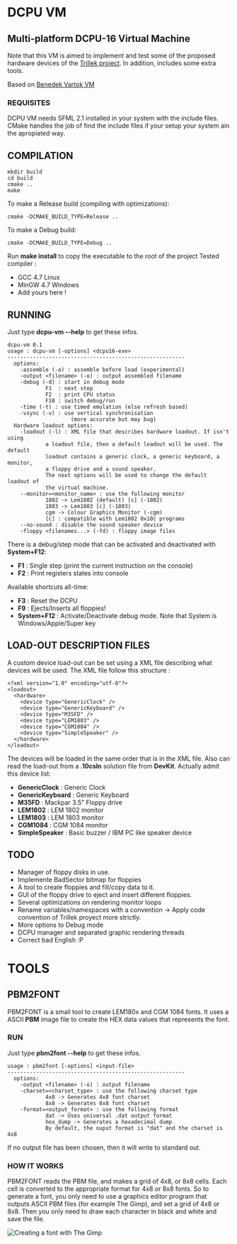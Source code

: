 DCPU VM
=======
Multi-platform DCPU-16 Virtual Machine
-----------------------------------

Note that this VM is aimed to implement and test some of the proposed hardware devices of the [Trillek project](http://trillek.org/).
In addition, includes some extra tools.


Based on [Benedek Vartok VM](https://bitbucket.org/benedek/dcpu-16/overview)


### REQUISITES

DCPU VM needs SFML 2.1 installed in your system with the include files. 
CMake handles the job of find the include files if your setup your system ain the apropiated way.

COMPILATION
-----------

    mkdir build
    cd build
    cmake ..
    make
    
To make a Release build (compiling with optimizations):

    cmake -DCMAKE_BUILD_TYPE=Release ..
    
To make a Debug build:

    cmake -DCMAKE_BUILD_TYPE=Debug ..

Run **make install** to copy the executable to the root of the project
Tested compiler :
  - GCC 4.7 Linux
  - MinGW 4.7 Windows
  - Add yours here !

RUNNING
-------

Just type **dcpu-vm --help** to get these infos.

    dcpu-vm 0.1
    usage : dcpu-vm [-options] <dcpu16-exe>
    --------------------------------------------------------
      options:
        -assemble (-a) : assemble before load (experimental)
        -output <filename> (-o) : output assembled filename
        -debug (-d) : start in debug mode
                F1  : next step
                F2  : print CPU status
                F10 : switch debug/run
        -time (-t) : use timed emulation (else refresh based)
        -vsync (-v) : use vertical synchronisation
                        (more accurate but may bug)
      Hardware loadout options:
        -loadout (-l) : XML file that describes hardware loadout. If isn't using
                a loadout file, then a default loadout will be used. The default
                loadout contains a generic clock, a generic keyboard, a monitor,
                a floppy drive and a sound speaker.
                The next options will be used to change the default loadout of
                the virtual machine.
        --monitor=<monitor_name> : use the following monitor
                1802 -> Lem1802 (default) [c] (-1802)
                1803 -> Lem1803 [c] (-1803)
                cgm -> Colour Graphics Monitor (-cgm)
                [c] : compatible with Lem1802 0x10c programs
        --no-sound : disable the sound speaker device
        -floppy <filenames...> (-fd) : floppy image files



There is a debug/step mode that can be activated and deactivated with **System+F12**:
 
 - **F1** : Single step (print the current instruction on the console)
 - **F2** : Print registers states into console

Available shortcuts all-time: 

 - **F3** : Reset the DCPU
 - **F9** : Ejects/Inserts all floppies!
 - **System+F12** : Activate/Deactivate debug mode. Note that System is Windows/Apple/Super key

LOAD-OUT DESCRIPTION FILES
--------------------------
A custom device load-out can be set using a XML file describing what devices will be used. The XML file follow this structure :

    <?xml version="1.0" encoding="utf-8"?>
    <loadout>
      <hardware>
        <device type="GenericClock" />
        <device type="GenericKeyboard" />
        <device type="M35FD" />
        <device type="LEM1803" />
        <device type="CGM1084" />
        <device type="SimpleSpeaker" />
      </hardware>
    </loadout>

The devices will be loaded in the same order that is in the XML file. Also can read the load-out from a **.10csln** solution file from **DevKit**.
Actually admit this device list:

- **GenericClock** : Generic Clock
- **GenericKeyboard** : Generic Keyboard
- **M35FD** : Mackpar 3.5" Floppy drive
- **LEM1802** : LEM 1802 monitor
- **LEM1803** : LEM 1803 monitor
- **CGM1084** : CGM 1084 monitor
- **SimpleSpeaker** : Basic buzzer / IBM PC like speaker device

TODO
----

 - Manager of floppy disks in use.
 - Implemente BadSector bitmap for floppies
 - A tool to create floppies and fill/copy data to it.
 - GUI of the floppy drive to eject and insert different floppies.
 - Several optimizations on rendering monitor loops
 - Rename variables/namespaces with a convention -> Apply code convention of Trillek proyect more strictly.
 - More options to Debug mode
 - DCPU manager and separated graphic rendering threads
 - Correct bad English :P
 
 
TOOLS
=====

PBM2FONT
--------
PBM2FONT is a small tool to create LEM180x and CGM 1084 fonts. It uses a ASCII **PBM** image file to create the HEX data values that represents the font.

### RUN

Just type **pbm2font --help** to get these infos.

    usage : pbm2font [-options] <input-file>
    --------------------------------------------------------
      options:
        -output <filename> (-o) : output filename
        -charset=<charset_type> : use the following charset type
                4x8 -> Generates 4x8 font charset
                8x8 -> Generates 8x8 font charset
        -format=<output_format> : use the following format
                dat -> Uses universal .dat output format
                hex_dump -> Generates a hexadecimal dump
                By default, the ouput format is "dat" and the charset is 4x8
                
If no output file has been chosen, then it will write to standard out.

### HOW IT WORKS

PBM2FONT reads the PBM file, and makes a grid of 4x8, or 8x8 cells. Each cell is converted to the appropriate format for 4x8 or 8x8 fonts. So to generate a font, you only need to use a graphics editor program that outputs ASCII PBM files (for example The Gimp), and set a grid of 4x8 or 8x8. Then you only need to draw each character in black and white and save the file.

![Creating a font with The Gimp](https://raw.github.com/Zardoz89/dcpu_vm/gh-pages/images/gimp_font.png)










